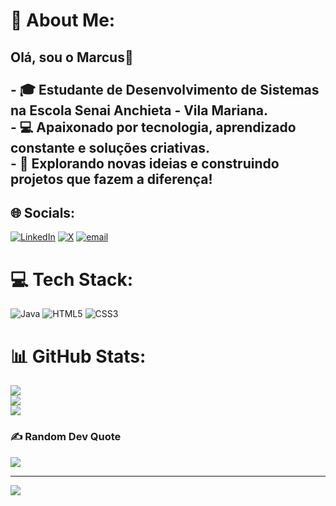 # 💫 About Me:
## Olá, sou o Marcus👋<br><br>- 🎓 Estudante de Desenvolvimento de Sistemas na Escola Senai Anchieta - Vila Mariana.<br>- 💻 Apaixonado por tecnologia, aprendizado constante e soluções criativas.<br>- 🚀 Explorando novas ideias e construindo projetos que fazem a diferença!


## 🌐 Socials:
[![LinkedIn](https://img.shields.io/badge/LinkedIn-%230077B5.svg?logo=linkedin&logoColor=white)](https://www.linkedin.com/in/marcuscruz09/) [![X](https://img.shields.io/badge/X-black.svg?logo=X&logoColor=white)](https://x.com/@Marcus676826146) [![email](https://img.shields.io/badge/Email-D14836?logo=gmail&logoColor=white)](mailto:mvcruz0907@gmail.com) 

# 💻 Tech Stack:
![Java](https://img.shields.io/badge/java-%23ED8B00.svg?style=for-the-badge&logo=openjdk&logoColor=white) ![HTML5](https://img.shields.io/badge/html5-%23E34F26.svg?style=for-the-badge&logo=html5&logoColor=white) ![CSS3](https://img.shields.io/badge/css3-%231572B6.svg?style=for-the-badge&logo=css3&logoColor=white)
# 📊 GitHub Stats:
![](https://github-readme-stats.vercel.app/api?username=Marcuss9&theme=github_dark&hide_border=false&include_all_commits=false&count_private=false)<br/>
![](https://nirzak-streak-stats.vercel.app/?user=Marcuss9&theme=github_dark&hide_border=false)<br/>
![](https://github-readme-stats.vercel.app/api/top-langs/?username=Marcuss9&theme=github_dark&hide_border=false&include_all_commits=false&count_private=false&layout=compact)

### ✍️ Random Dev Quote
![](https://quotes-github-readme.vercel.app/api?type=horizontal&theme=radical)

---
[![](https://visitcount.itsvg.in/api?id=Marcuss9&icon=0&color=0)](https://visitcount.itsvg.in)

<!-- Proudly created with GPRM ( https://gprm.itsvg.in ) -->

